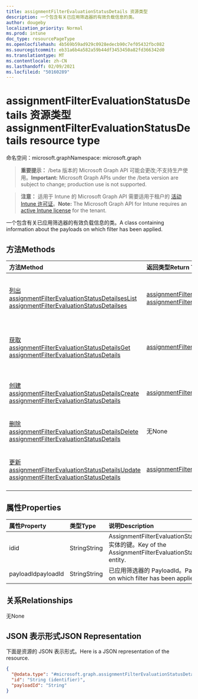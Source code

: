 ```yaml
---
title: assignmentFilterEvaluationStatusDetails 资源类型
description: 一个包含有关已应用筛选器的有效负载信息的类。
author: dougeby
localization_priority: Normal
ms.prod: intune
doc_type: resourcePageType
ms.openlocfilehash: 4b569b59ad929c0928edecb90c7ef05432fbc082
ms.sourcegitcommit: eb31a6b4a582a59b44df3453450a82fd366342d0
ms.translationtype: MT
ms.contentlocale: zh-CN
ms.lasthandoff: 02/09/2021
ms.locfileid: "50160289"
---
```

# <a name="assignmentfilterevaluationstatusdetails-resource-type"></a><span data-ttu-id="f8a77-103">assignmentFilterEvaluationStatusDetails 资源类型</span><span class="sxs-lookup"><span data-stu-id="f8a77-103">assignmentFilterEvaluationStatusDetails resource type</span></span>

<span data-ttu-id="f8a77-104">命名空间：microsoft.graph</span><span class="sxs-lookup"><span data-stu-id="f8a77-104">Namespace: microsoft.graph</span></span>

> <span data-ttu-id="f8a77-105">**重要提示：** /beta 版本的 Microsoft Graph API 可能会更改;不支持生产使用。</span><span class="sxs-lookup"><span data-stu-id="f8a77-105">**Important:** Microsoft Graph APIs under the /beta version are subject to change; production use is not supported.</span></span>

> <span data-ttu-id="f8a77-106">**注意：** 适用于 Intune 的 Microsoft Graph API 需要适用于租户的 [活动 Intune 许可证](https://go.microsoft.com/fwlink/?linkid=839381)。</span><span class="sxs-lookup"><span data-stu-id="f8a77-106">**Note:** The Microsoft Graph API for Intune requires an [active Intune license](https://go.microsoft.com/fwlink/?linkid=839381) for the tenant.</span></span>

<span data-ttu-id="f8a77-107">一个包含有关已应用筛选器的有效负载信息的类。</span><span class="sxs-lookup"><span data-stu-id="f8a77-107">A class containing information about the payloads on which filter has been applied.</span></span>

## <a name="methods"></a><span data-ttu-id="f8a77-108">方法</span><span class="sxs-lookup"><span data-stu-id="f8a77-108">Methods</span></span>
|<span data-ttu-id="f8a77-109">方法</span><span class="sxs-lookup"><span data-stu-id="f8a77-109">Method</span></span>|<span data-ttu-id="f8a77-110">返回类型</span><span class="sxs-lookup"><span data-stu-id="f8a77-110">Return Type</span></span>|<span data-ttu-id="f8a77-111">说明</span><span class="sxs-lookup"><span data-stu-id="f8a77-111">Description</span></span>|
|:---|:---|:---|
|[<span data-ttu-id="f8a77-112">列出 assignmentFilterEvaluationStatusDetailses</span><span class="sxs-lookup"><span data-stu-id="f8a77-112">List assignmentFilterEvaluationStatusDetailses</span></span>](../api/intune-policyset-assignmentfilterevaluationstatusdetails-list.md)|<span data-ttu-id="f8a77-113">[assignmentFilterEvaluationStatusDetails](../resources/intune-policyset-assignmentfilterevaluationstatusdetails.md) 集合</span><span class="sxs-lookup"><span data-stu-id="f8a77-113">[assignmentFilterEvaluationStatusDetails](../resources/intune-policyset-assignmentfilterevaluationstatusdetails.md) collection</span></span>|<span data-ttu-id="f8a77-114">列出 [assignmentFilterEvaluationStatusDetails 对象的属性和](../resources/intune-policyset-assignmentfilterevaluationstatusdetails.md) 关系。</span><span class="sxs-lookup"><span data-stu-id="f8a77-114">List properties and relationships of the [assignmentFilterEvaluationStatusDetails](../resources/intune-policyset-assignmentfilterevaluationstatusdetails.md) objects.</span></span>|
|[<span data-ttu-id="f8a77-115">获取 assignmentFilterEvaluationStatusDetails</span><span class="sxs-lookup"><span data-stu-id="f8a77-115">Get assignmentFilterEvaluationStatusDetails</span></span>](../api/intune-policyset-assignmentfilterevaluationstatusdetails-get.md)|[<span data-ttu-id="f8a77-116">assignmentFilterEvaluationStatusDetails</span><span class="sxs-lookup"><span data-stu-id="f8a77-116">assignmentFilterEvaluationStatusDetails</span></span>](../resources/intune-policyset-assignmentfilterevaluationstatusdetails.md)|<span data-ttu-id="f8a77-117">读取 [assignmentFilterEvaluationStatusDetails](../resources/intune-policyset-assignmentfilterevaluationstatusdetails.md) 对象的属性和关系。</span><span class="sxs-lookup"><span data-stu-id="f8a77-117">Read properties and relationships of the [assignmentFilterEvaluationStatusDetails](../resources/intune-policyset-assignmentfilterevaluationstatusdetails.md) object.</span></span>|
|[<span data-ttu-id="f8a77-118">创建 assignmentFilterEvaluationStatusDetails</span><span class="sxs-lookup"><span data-stu-id="f8a77-118">Create assignmentFilterEvaluationStatusDetails</span></span>](../api/intune-policyset-assignmentfilterevaluationstatusdetails-create.md)|[<span data-ttu-id="f8a77-119">assignmentFilterEvaluationStatusDetails</span><span class="sxs-lookup"><span data-stu-id="f8a77-119">assignmentFilterEvaluationStatusDetails</span></span>](../resources/intune-policyset-assignmentfilterevaluationstatusdetails.md)|<span data-ttu-id="f8a77-120">创建新的 [assignmentFilterEvaluationStatusDetails](../resources/intune-policyset-assignmentfilterevaluationstatusdetails.md) 对象。</span><span class="sxs-lookup"><span data-stu-id="f8a77-120">Create a new [assignmentFilterEvaluationStatusDetails](../resources/intune-policyset-assignmentfilterevaluationstatusdetails.md) object.</span></span>|
|[<span data-ttu-id="f8a77-121">删除 assignmentFilterEvaluationStatusDetails</span><span class="sxs-lookup"><span data-stu-id="f8a77-121">Delete assignmentFilterEvaluationStatusDetails</span></span>](../api/intune-policyset-assignmentfilterevaluationstatusdetails-delete.md)|<span data-ttu-id="f8a77-122">无</span><span class="sxs-lookup"><span data-stu-id="f8a77-122">None</span></span>|<span data-ttu-id="f8a77-123">删除 [assignmentFilterEvaluationStatusDetails](../resources/intune-policyset-assignmentfilterevaluationstatusdetails.md)。</span><span class="sxs-lookup"><span data-stu-id="f8a77-123">Deletes a [assignmentFilterEvaluationStatusDetails](../resources/intune-policyset-assignmentfilterevaluationstatusdetails.md).</span></span>|
|[<span data-ttu-id="f8a77-124">更新 assignmentFilterEvaluationStatusDetails</span><span class="sxs-lookup"><span data-stu-id="f8a77-124">Update assignmentFilterEvaluationStatusDetails</span></span>](../api/intune-policyset-assignmentfilterevaluationstatusdetails-update.md)|[<span data-ttu-id="f8a77-125">assignmentFilterEvaluationStatusDetails</span><span class="sxs-lookup"><span data-stu-id="f8a77-125">assignmentFilterEvaluationStatusDetails</span></span>](../resources/intune-policyset-assignmentfilterevaluationstatusdetails.md)|<span data-ttu-id="f8a77-126">更新 [assignmentFilterEvaluationStatusDetails 对象](../resources/intune-policyset-assignmentfilterevaluationstatusdetails.md) 的属性。</span><span class="sxs-lookup"><span data-stu-id="f8a77-126">Update the properties of a [assignmentFilterEvaluationStatusDetails](../resources/intune-policyset-assignmentfilterevaluationstatusdetails.md) object.</span></span>|

## <a name="properties"></a><span data-ttu-id="f8a77-127">属性</span><span class="sxs-lookup"><span data-stu-id="f8a77-127">Properties</span></span>
|<span data-ttu-id="f8a77-128">属性</span><span class="sxs-lookup"><span data-stu-id="f8a77-128">Property</span></span>|<span data-ttu-id="f8a77-129">类型</span><span class="sxs-lookup"><span data-stu-id="f8a77-129">Type</span></span>|<span data-ttu-id="f8a77-130">说明</span><span class="sxs-lookup"><span data-stu-id="f8a77-130">Description</span></span>|
|:---|:---|:---|
|<span data-ttu-id="f8a77-131">id</span><span class="sxs-lookup"><span data-stu-id="f8a77-131">id</span></span>|<span data-ttu-id="f8a77-132">String</span><span class="sxs-lookup"><span data-stu-id="f8a77-132">String</span></span>|<span data-ttu-id="f8a77-133">AssignmentFilterEvaluationStatusDetails 实体的键。</span><span class="sxs-lookup"><span data-stu-id="f8a77-133">Key of the AssignmentFilterEvaluationStatusDetails entity.</span></span>|
|<span data-ttu-id="f8a77-134">payloadId</span><span class="sxs-lookup"><span data-stu-id="f8a77-134">payloadId</span></span>|<span data-ttu-id="f8a77-135">String</span><span class="sxs-lookup"><span data-stu-id="f8a77-135">String</span></span>|<span data-ttu-id="f8a77-136">已应用筛选器的 PayloadId。</span><span class="sxs-lookup"><span data-stu-id="f8a77-136">PayloadId on which filter has been applied.</span></span>|

## <a name="relationships"></a><span data-ttu-id="f8a77-137">关系</span><span class="sxs-lookup"><span data-stu-id="f8a77-137">Relationships</span></span>
<span data-ttu-id="f8a77-138">无</span><span class="sxs-lookup"><span data-stu-id="f8a77-138">None</span></span>

## <a name="json-representation"></a><span data-ttu-id="f8a77-139">JSON 表示形式</span><span class="sxs-lookup"><span data-stu-id="f8a77-139">JSON Representation</span></span>
<span data-ttu-id="f8a77-140">下面是资源的 JSON 表示形式。</span><span class="sxs-lookup"><span data-stu-id="f8a77-140">Here is a JSON representation of the resource.</span></span>
<!-- {
  "blockType": "resource",
  "keyProperty": "id",
  "@odata.type": "microsoft.graph.assignmentFilterEvaluationStatusDetails"
}
-->
``` json
{
  "@odata.type": "#microsoft.graph.assignmentFilterEvaluationStatusDetails",
  "id": "String (identifier)",
  "payloadId": "String"
}
```




